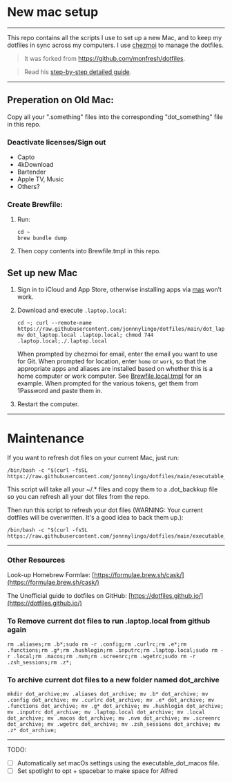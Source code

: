 # New mac setup
---
This repo contains all the scripts I use to set up a new Mac, and to keep my dotfiles in sync across my computers. I use [chezmoi](https://www.chezmoi.io/) to manage the dotfiles. 

> It was forked from https://github.com/monfresh/dotfiles.  

> Read his [step-by-step detailed guide](https://www.moncefbelyamani.com/automating-the-setup-of-a-new-mac-with-all-your-apps-preferences-and-development-tools/).
---

## Preperation on Old Mac:
Copy all your ".something" files into the corresponding "dot_something" file in this repo.

### Deactivate licenses/Sign out
- Capto
- 4kDownload
- Bartender
- Apple TV, Music
- Others?

### Create Brewfile:

1. Run:
	```shell
	cd ~
	brew bundle dump
	```
2. Then copy contents into Brewfile.tmpl in this repo.


## Set up new Mac

1. Sign in to iCloud and App Store, otherwise installing apps via [mas](https://github.com/mas-cli/mas) won’t work.

2. Download and execute `.laptop.local`:
	```shell
	cd ~; curl --remote-name https://raw.githubusercontent.com/jonnnylingo/dotfiles/main/dot_laptop.local; mv dot_laptop.local .laptop.local; chmod 744 .laptop.local;./.laptop.local
	```

	When prompted by chezmoi for email, enter the email you want to use for Git.
	When prompted for location, enter `home` or `work`, so that the appropriate apps
	and aliases are installed based on whether this is a home computer or work computer.
	See [Brewfile.local.tmpl](https://github.com/monfresh/dotfiles/blob/master/Brewfile.local.tmpl) for an example.
	When prompted for the various tokens, get them from 1Password and paste them in.

3. Restart the computer.

---
# Maintenance
If you want to refresh dot files on your current Mac, just run:
```shell
/bin/bash -c "$(curl -fsSL https://raw.githubusercontent.com/jonnnylingo/dotfiles/main/executable_dot_backup)"
```

This script will take all your ~/.* files and copy them to a .dot_backkup file so you can refresh all your dot files from the repo.  

Then run this script to refresh your dot files (WARNING: Your current dotfiles will be overwritten.  It's a good idea to back them up.):
```shell
/bin/bash -c "$(curl -fsSL https://raw.githubusercontent.com/jonnnylingo/dotfiles/main/executable_dot_refresh)"
```

---
### Other Resources
Look-up Homebrew Formlae: [https://formulae.brew.sh/cask/](https://formulae.brew.sh/cask/)

The Unofficial guide to dotfiles on GitHub: [https://dotfiles.github.io/](https://dotfiles.github.io/)


### To Remove current dot files to run .laptop.local from github again
```shell
rm .aliases;rm .b*;sudo rm -r .config;rm .curlrc;rm .e*;rm .functions;rm .g*;rm .hushlogin;rm .inputrc;rm .laptop.local;sudo rm -r .local;rm .macos;rm .nvm;rm .screenrc;rm .wgetrc;sudo rm -r .zsh_sessions;rm .z*;
```

### To archive current dot files to a new folder named dot_archive
```shell
mkdir dot_archive;mv .aliases dot_archive; mv .b* dot_archive; mv .config dot_archive; mv .curlrc dot_archive; mv .e* dot_archive; mv .functions dot_archive; mv .g* dot_archive; mv .hushlogin dot_archive; mv .inputrc dot_archive; mv .laptop.local dot_archive; mv .local dot_archive; mv .macos dot_archive; mv .nvm dot_archive; mv .screenrc dot_archive; mv .wgetrc dot_archive; mv .zsh_sessions dot_archive; mv .z* dot_archive;
```

---
TODO: 
- [ ] Automatically set macOs settings using the executable_dot_macos file.
- [ ] Set spotlight to opt + spacebar to make space for Alfred
